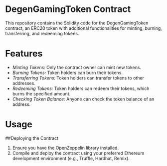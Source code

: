 # DegenGamingToken Contract

This repository contains the Solidity code for the DegenGamingToken contract, an ERC20 token with additional functionalities for minting, burning, transferring, and redeeming tokens.

# Features

* *Minting Tokens:* Only the contract owner can mint new tokens.
* *Burning Tokens:* Token holders can burn their tokens.
* *Transferring Tokens:* Token holders can transfer tokens to other addresses.
* *Redeeming Tokens:* Token holders can redeem their tokens, which burns the specified amount.
* *Checking Token Balance:* Anyone can check the token balance of an address.

# Usage

##Deploying the Contract

1. Ensure you have the OpenZeppelin library installed.
2. Compile and deploy the contract using your preferred Ethereum development environment (e.g., Truffle, Hardhat, Remix).
